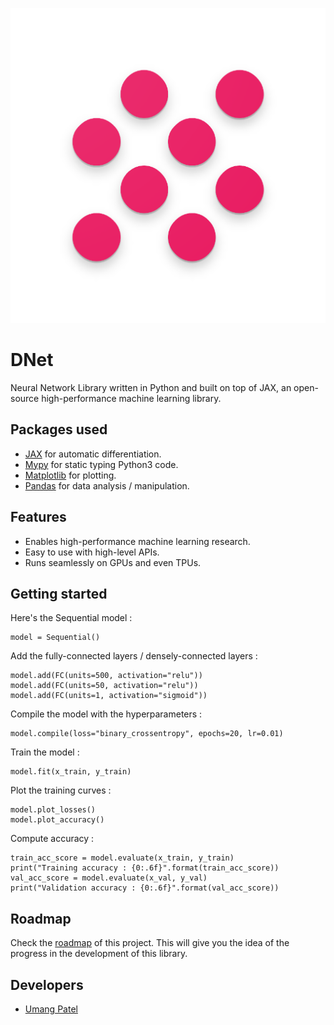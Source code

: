 ![dnet library logo](assets/logo.png "DNet library")
# DNet
Neural Network Library written in Python and built on top of JAX, an open-source high-performance machine learning library.

## Packages used
* [JAX](https://github.com/google/jax) for automatic differentiation.
* [Mypy](https://github.com/python/mypy) for static typing Python3 code.
* [Matplotlib](https://github.com/matplotlib/matplotlib) for plotting.
* [Pandas](https://github.com/pandas-dev/pandas) for data analysis / manipulation.

## Features
* Enables high-performance machine learning research.
* Easy to use with high-level APIs.
* Runs seamlessly on GPUs and even TPUs.

## Getting started

Here's the Sequential model :
```python3
model = Sequential()
```
Add the fully-connected layers / densely-connected layers :

```python3
model.add(FC(units=500, activation="relu"))
model.add(FC(units=50, activation="relu"))
model.add(FC(units=1, activation="sigmoid"))
```
Compile the model with the hyperparameters :
```python3
model.compile(loss="binary_crossentropy", epochs=20, lr=0.01)
```
Train the model :
```python3
model.fit(x_train, y_train)
```
Plot the training curves :
```python3
model.plot_losses()
model.plot_accuracy()
```
Compute accuracy :
```
train_acc_score = model.evaluate(x_train, y_train)
print("Training accuracy : {0:.6f}".format(train_acc_score))
val_acc_score = model.evaluate(x_val, y_val)
print("Validation accuracy : {0:.6f}".format(val_acc_score))
```

## Roadmap
Check the [roadmap](https://github.com/umangjpatel/dnet/projects/2) of this project. This will give you the idea of the progress in the development of this library.

## Developers
* [Umang Patel](https://github.com/umangjpatel)
